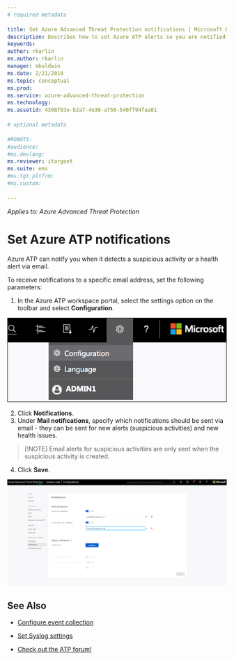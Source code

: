 ```yaml
---
# required metadata

title: Set Azure Advanced Threat Protection notifications | Microsoft Docs
description: Describes how to set Azure ATP alerts so you are notified when suspicious activities are detected.
keywords:
author: rkarlin
ms.author: rkarlin
manager: mbaldwin
ms.date: 2/21/2018
ms.topic: conceptual
ms.prod:
ms.service: azure-advanced-threat-protection
ms.technology:
ms.assetid: 4308f03e-b2a7-4e38-a750-540ff94faa81

# optional metadata

#ROBOTS:
#audience:
#ms.devlang:
ms.reviewer: itargoet
ms.suite: ems
#ms.tgt_pltfrm:
#ms.custom:

---
```


*Applies to: Azure Advanced Threat Protection*


# Set Azure ATP notifications

Azure ATP can notify you when it detects a suspicious activity or a health alert via email. 

To receive notifications to a specific email address, set the following parameters:


1. In the Azure ATP workspace portal, select the settings option on the toolbar and select **Configuration**.

![Azure ATP configuration settings icon](media/atp-config-menu.png)

2. Click **Notifications**.
3. Under **Mail notifications**, specify which notifications should be sent via email - they can be sent for new alerts (suspicious activities) and new health issues. 
 
 >	[!NOTE]
 >   Email alerts for suspicious activities are only sent when the suspicious activity is created.
 
4. Click **Save**.

 ![Azure ATP notifications](media/atp-notifications.png)



## See Also

- [Configure event collection](configure-event-collection.md)

- [Set Syslog settings](setting-syslog.md)
- [Check out the ATP forum!](https://aka.ms/azureatpcommunity)
